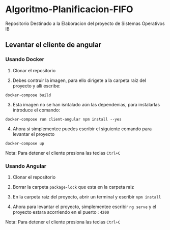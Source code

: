 # Algoritmo-Planificacion-FIFO

Repositorio Destinado a la Elaboracion del proyecto de Sistemas Operativos IB

  

## Levantar el cliente de angular

### Usando Docker

1. Clonar el repositorio

2. Debes contruir la imagen, para ello dirígete a la carpeta raiz del proyecto y allí escribe:
```
docker-compose build
```
3. Esta imagen no se han isntalado aún las dependenias, para instalarlas introduce el comando:
```
docker-compose run client-angular npm install --yes
```
4. Ahora si simplementee puedes escribir el siguiente comando para levantar el proyecto
```
docker-compose up
```

Nota: Para detener el cliente presiona las teclas `Ctrl+C`

### Usando Angular

1. Clonar el repositorio

2. Borrar la carpeta ```package-lock``` que esta en la carpeta raiz

3. En la carpeta raiz del proyecto, abrir un terminal y escribir  ```npm install```

4. Ahora para levantar el proyecto, simplementee escribir ```ng serve``` y el proyecto estara acorriendo en el puerto ```:4200```

Nota: Para detener el cliente presiona las teclas `Ctrl+C`
